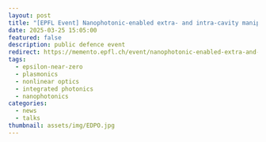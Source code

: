 ```yaml
---
layout: post
title: "[EPFL Event] Nanophotonic-enabled extra- and intra-cavity manipulation of ultrafast optical pulse trains"
date: 2025-03-25 15:05:00
featured: false
description: public defence event
redirect: https://memento.epfl.ch/event/nanophotonic-enabled-extra-and-intra-cavity-mani-2/
tags:
  - epsilon-near-zero
  - plasmonics
  - nonlinear optics
  - integrated photonics
  - nanophotonics
categories:
  - news
  - talks
thumbnail: assets/img/EDPO.jpg
---
```

